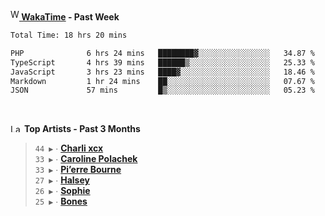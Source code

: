 <img src="https://github.com/dxnter/dxnter/assets/17434202/67b21fa4-d36d-46f9-9dec-f23d976b00ef" alt="WakaTime Logo" width="14" height="18"/><a href="https://wakatime.com/@dxnter" target="_blank"><strong> WakaTime</strong></a><strong> - Past Week</strong>

<!--START_SECTION:waka-->

```txt
Total Time: 18 hrs 20 mins

PHP              6 hrs 24 mins   ████████▓░░░░░░░░░░░░░░░░   34.87 %
TypeScript       4 hrs 39 mins   ██████▒░░░░░░░░░░░░░░░░░░   25.33 %
JavaScript       3 hrs 23 mins   ████▓░░░░░░░░░░░░░░░░░░░░   18.46 %
Markdown         1 hr 24 mins    ██░░░░░░░░░░░░░░░░░░░░░░░   07.67 %
JSON             57 mins         █▒░░░░░░░░░░░░░░░░░░░░░░░   05.23 %
```

<!--END_SECTION:waka-->

<br/>

<!--START_LASTFM_ARTISTS:{"period": "3month", "rows": 6}-->
<a href="https://last.fm" target="_blank"><img src="https://user-images.githubusercontent.com/17434202/215290617-e793598d-d7c9-428f-9975-156db1ba89cc.svg" alt="Last.fm Logo" width="18" height="13"/></a> **Top Artists - Past 3 Months**

> `44 ▶️` ∙ **[Charli xcx](https://www.last.fm/music/Charli+xcx)**<br/>
> `33 ▶️` ∙ **[Caroline Polachek](https://www.last.fm/music/Caroline+Polachek)**<br/>
> `33 ▶️` ∙ **[Pi’erre Bourne](https://www.last.fm/music/Pi%E2%80%99erre+Bourne)**<br/>
> `27 ▶️` ∙ **[Halsey](https://www.last.fm/music/Halsey)**<br/>
> `26 ▶️` ∙ **[Sophie](https://www.last.fm/music/Sophie)**<br/>
> `25 ▶️` ∙ **[Bones](https://www.last.fm/music/Bones)**<br/>
<!--END_LASTFM_ARTISTS-->
